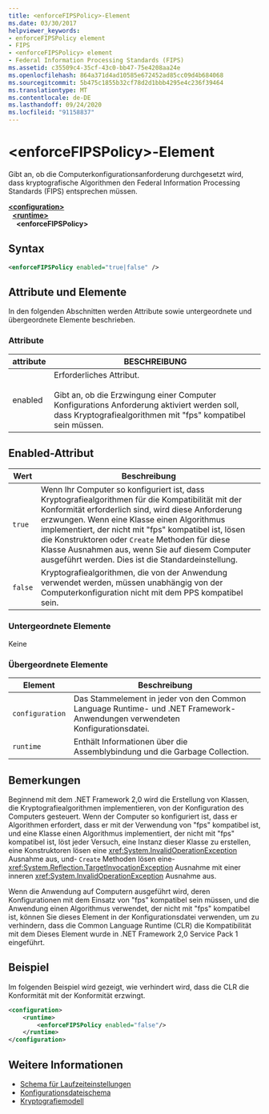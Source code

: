 ```yaml
---
title: <enforceFIPSPolicy>-Element
ms.date: 03/30/2017
helpviewer_keywords:
- enforceFIPSPolicy element
- FIPS
- <enforceFIPSPolicy> element
- Federal Information Processing Standards (FIPS)
ms.assetid: c35509c4-35cf-43c0-bb47-75e4208aa24e
ms.openlocfilehash: 864a371d4ad10585e672452ad85cc09d4b684068
ms.sourcegitcommit: 5b475c1855b32cf78d2d1bbb4295e4c236f39464
ms.translationtype: MT
ms.contentlocale: de-DE
ms.lasthandoff: 09/24/2020
ms.locfileid: "91158837"
---
```

# <a name="enforcefipspolicy-element"></a>\<enforceFIPSPolicy>-Element

Gibt an, ob die Computerkonfigurationsanforderung durchgesetzt wird, dass kryptografische Algorithmen den Federal Information Processing Standards (FIPS) entsprechen müssen.  
  
[**\<configuration>**](../configuration-element.md)\
&nbsp;&nbsp;[**\<runtime>**](runtime-element.md)\
&nbsp;&nbsp;&nbsp;&nbsp;**\<enforceFIPSPolicy>**  
  
## <a name="syntax"></a>Syntax  
  
```xml  
<enforceFIPSPolicy enabled="true|false" />  
```  
  
## <a name="attributes-and-elements"></a>Attribute und Elemente  

 In den folgenden Abschnitten werden Attribute sowie untergeordnete und übergeordnete Elemente beschrieben.  
  
### <a name="attributes"></a>Attribute  
  
|attribute|BESCHREIBUNG|  
|---------------|-----------------|  
|enabled|Erforderliches Attribut.<br /><br /> Gibt an, ob die Erzwingung einer Computer Konfigurations Anforderung aktiviert werden soll, dass Kryptografiealgorithmen mit "fps" kompatibel sein müssen.|  
  
## <a name="enabled-attribute"></a>Enabled-Attribut  
  
|Wert|Beschreibung|  
|-----------|-----------------|  
|`true`|Wenn Ihr Computer so konfiguriert ist, dass Kryptografiealgorithmen für die Kompatibilität mit der Konformität erforderlich sind, wird diese Anforderung erzwungen. Wenn eine Klasse einen Algorithmus implementiert, der nicht mit "fps" kompatibel ist, lösen die Konstruktoren oder `Create` Methoden für diese Klasse Ausnahmen aus, wenn Sie auf diesem Computer ausgeführt werden. Dies ist die Standardeinstellung.|  
|`false`|Kryptografiealgorithmen, die von der Anwendung verwendet werden, müssen unabhängig von der Computerkonfiguration nicht mit dem PPS kompatibel sein.|  
  
### <a name="child-elements"></a>Untergeordnete Elemente  

 Keine  
  
### <a name="parent-elements"></a>Übergeordnete Elemente  
  
|Element|Beschreibung|  
|-------------|-----------------|  
|`configuration`|Das Stammelement in jeder von den Common Language Runtime- und .NET Framework-Anwendungen verwendeten Konfigurationsdatei.|  
|`runtime`|Enthält Informationen über die Assemblybindung und die Garbage Collection.|  
  
## <a name="remarks"></a>Bemerkungen  

 Beginnend mit dem .NET Framework 2,0 wird die Erstellung von Klassen, die Kryptografiealgorithmen implementieren, von der Konfiguration des Computers gesteuert. Wenn der Computer so konfiguriert ist, dass er Algorithmen erfordert, dass er mit der Verwendung von "fps" kompatibel ist, und eine Klasse einen Algorithmus implementiert, der nicht mit "fps" kompatibel ist, löst jeder Versuch, eine Instanz dieser Klasse zu erstellen, eine Konstruktoren lösen eine <xref:System.InvalidOperationException> Ausnahme aus, und- `Create` Methoden lösen eine- <xref:System.Reflection.TargetInvocationException> Ausnahme mit einer inneren <xref:System.InvalidOperationException> Ausnahme aus.  
  
 Wenn die Anwendung auf Computern ausgeführt wird, deren Konfigurationen mit dem Einsatz von "fps" kompatibel sein müssen, und die Anwendung einen Algorithmus verwendet, der nicht mit "fps" kompatibel ist, können Sie dieses Element in der Konfigurationsdatei verwenden, um zu verhindern, dass die Common Language Runtime (CLR) die Kompatibilität mit dem Dieses Element wurde in .NET Framework 2,0 Service Pack 1 eingeführt.  
  
## <a name="example"></a>Beispiel  

 Im folgenden Beispiel wird gezeigt, wie verhindert wird, dass die CLR die Konformität mit der Konformität erzwingt.  
  
```xml  
<configuration>  
    <runtime>  
        <enforceFIPSPolicy enabled="false"/>  
    </runtime>  
</configuration>  
```  
  
## <a name="see-also"></a>Weitere Informationen

- [Schema für Laufzeiteinstellungen](index.md)
- [Konfigurationsdateischema](../index.md)
- [Kryptografiemodell](../../../../standard/security/cryptography-model.md)
